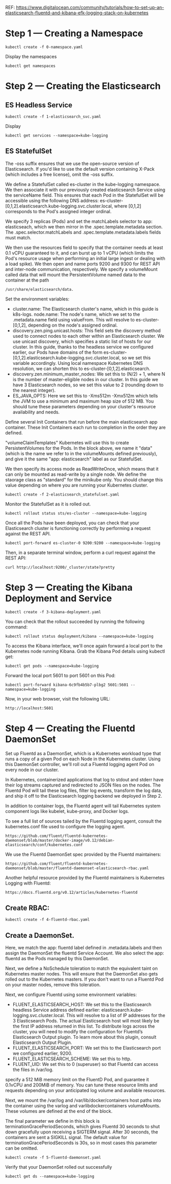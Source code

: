 REF: https://www.digitalocean.com/community/tutorials/how-to-set-up-an-elasticsearch-fluentd-and-kibana-efk-logging-stack-on-kubernetes

# Step 1 — Creating a Namespace
    kubectl create -f 0-namespace.yaml

Display the namespaces

    kubectl get namespaces

# Step 2 — Creating the Elasticsearch
## ES Headless Service
    kubectl create -f 1-elasticsearch_svc.yaml

Display

    kubectl get services --namespace=kube-logging

## ES StatefulSet
The -oss suffix ensures that we use the open-source version of Elasticsearch. If you'd like to use the default version containing X-Pack (which includes a free license), omit the -oss suffix.

We define a StatefulSet called es-cluster in the kube-logging namespace. We then associate it with our previously created elasticsearch Service using the serviceName field. This ensures that each Pod in the StatefulSet will be accessible using the following DNS address: es-cluster-[0,1,2].elasticsearch.kube-logging.svc.cluster.local, where [0,1,2] corresponds to the Pod's assigned integer ordinal.

We specify 3 replicas (Pods) and set the matchLabels selector to app: elasticseach, which we then mirror in the .spec.template.metadata section. The .spec.selector.matchLabels and .spec.template.metadata.labels fields must match.

We then use the resources field to specify that the container needs at least 0.1 vCPU guaranteed to it, and can burst up to 1 vCPU (which limits the Pod's resource usage when performing an initial large ingest or dealing with a load spike).
We then open and name ports 9200 and 9300 for REST API and inter-node communication, respectively. We specify a volumeMount called data that will mount the PersistentVolume named data to the container at the path 

    /usr/share/elasticsearch/data.

Set the environment variables:
* cluster.name: The Elasticsearch cluster's name, which in this guide is k8s-logs.
node.name: The node's name, which we set to the .metadata.name field using valueFrom. This will resolve to es-cluster-[0,1,2], depending on the node's assigned ordinal.
* discovery.zen.ping.unicast.hosts: This field sets the discovery method used to connect nodes to each other within an Elasticsearch cluster. We use unicast discovery, which specifies a static list of hosts for our cluster. In this guide, thanks to the headless service we configured earlier, our Pods have domains of the form es-cluster-[0,1,2].elasticsearch.kube-logging.svc.cluster.local, so we set this variable accordingly. Using local namespace Kubernetes DNS resolution, we can shorten this to es-cluster-[0,1,2].elasticsearch. 
* discovery.zen.minimum_master_nodes: We set this to (N/2) + 1, where N is the number of master-eligible nodes in our cluster. In this guide we have 3 Elasticsearch nodes, so we set this value to 2 (rounding down to the nearest integer).
* ES_JAVA_OPTS: Here we set this to -Xms512m -Xmx512m which tells the JVM to use a minimum and maximum heap size of 512 MB. You should tune these parameters depending on your cluster's resource availability and needs.

Define several Init Containers that run before the main elasticsearch app container. These Init Containers each run to completion in the order they are defined.

"volumeClaimTemplates" Kubernetes will use this to create PersistentVolumes for the Pods. In the block above, we name it "data" (which is the name we refer to in the volumeMounts defined previously), and give it the same "app: elasticsearch" label as our StatefulSet.

We then specify its access mode as ReadWriteOnce, which means that it can only be mounted as read-write by a single node. We define the staorage class as "standard" for the minikube only. You should change this value depending on where you are running your Kubernetes cluster.

    kubectl create -f 2-elasticsearch_statefulset.yaml

Monitor the StatefulSet as it is rolled out.

    kubectl rollout status sts/es-cluster --namespace=kube-logging

Once all the Pods have been deployed, you can check that your Elasticsearch cluster is functioning correctly by performing a request against the REST API.

    kubectl port-forward es-cluster-0 9200:9200 --namespace=kube-logging

Then, in a separate terminal window, perform a curl request against the REST API:

    curl http://localhost:9200/_cluster/state?pretty

# Step 3 — Creating the Kibana Deployment and Service

    kubectl create -f 3-kibana-deployment.yaml

You can check that the rollout succeeded by running the following command:

    kubectl rollout status deployment/kibana --namespace=kube-logging

To access the Kibana interface, we'll once again forward a local port to the Kubernetes node running Kibana. Grab the Kibana Pod details using kubectl get:

    kubectl get pods --namespace=kube-logging

Forward the local port 5601 to port 5601 on this Pod:

    kubectl port-forward kibana-6c9fb4b5b7-plbg2 5601:5601 --namespace=kube-logging

Now, in your web browser, visit the following URL:

    http://localhost:5601

# Step 4 — Creating the Fluentd DaemonSet

Set up Fluentd as a DaemonSet, which is a Kubernetes workload type that runs a copy of a given Pod on each Node in the Kubernetes cluster. Using this DaemonSet controller, we'll roll out a Fluentd logging agent Pod on every node in our cluster.

In Kubernetes, containerized applications that log to stdout and stderr have their log streams captured and redirected to JSON files on the nodes. The Fluentd Pod will tail these log files, filter log events, transform the log data, and ship it off to the Elasticsearch logging backend we deployed in Step 2.

In addition to container logs, the Fluentd agent will tail Kubernetes system component logs like kubelet, kube-proxy, and Docker logs. 

To see a full list of sources tailed by the Fluentd logging agent, consult the kubernetes.conf file used to configure the logging agent.

    https://github.com/fluent/fluentd-kubernetes-daemonset/blob/master/docker-image/v0.12/debian-elasticsearch/conf/kubernetes.conf

We use the Fluentd DaemonSet spec provided by the Fluentd maintainers:

    https://github.com/fluent/fluentd-kubernetes-daemonset/blob/master/fluentd-daemonset-elasticsearch-rbac.yaml

Another helpful resource provided by the Fluentd maintainers is Kubernetes Logging with Fluentd:

    https://docs.fluentd.org/v0.12/articles/kubernetes-fluentd

## Create RBAC:

    kubectl create -f 4-fluentd-rbac.yaml

## Create a DaemonSet.
Here, we match the app: fluentd label defined in .metadata.labels and then assign the DaemonSet the fluentd Service Account. We also select the app: fluentd as the Pods managed by this DaemonSet.

Next, we define a NoSchedule toleration to match the equivalent taint on Kubernetes master nodes. This will ensure that the DaemonSet also gets rolled out to the Kubernetes masters. If you don't want to run a Fluentd Pod on your master nodes, remove this toleration.

Next, we configure Fluentd using some environment variables:

* FLUENT_ELASTICSEARCH_HOST: We set this to the Elasticsearch headless Service address defined earlier: elasticsearch.kube-logging.svc.cluster.local. This will resolve to a list of IP addresses for the 3 Elasticsearch Pods. The actual Elasticsearch host will most likely be the first IP address returned in this list. To distribute logs across the cluster, you will need to modify the configuration for Fluentd’s Elasticsearch Output plugin. To learn more about this plugin, consult Elasticsearch Output Plugin.
* FLUENT_ELASTICSEARCH_PORT: We set this to the Elasticsearch port we configured earlier, 9200.
* FLUENT_ELASTICSEARCH_SCHEME: We set this to http.
* FLUENT_UID: We set this to 0 (superuser) so that Fluentd can access the files in /var/log.

specify a 512 MiB memory limit on the FluentD Pod, and guarantee it 0.1vCPU and 200MiB of memory. You can tune these resource limits and requests depending on your anticipated log volume and available resources.

Next, we mount the /var/log and /var/lib/docker/containers host paths into the container using the varlog and varlibdockercontainers volumeMounts. These volumes are defined at the end of the block.

The final parameter we define in this block is terminationGracePeriodSeconds, which gives Fluentd 30 seconds to shut down gracefully upon receiving a SIGTERM signal. After 30 seconds, the containers are sent a SIGKILL signal. The default value for terminationGracePeriodSeconds is 30s, so in most cases this parameter can be omitted. 

    kubectl create -f 5-fluentd-daemonset.yaml

Verify that your DaemonSet rolled out successfully

    kubectl get ds --namespace=kube-logging

